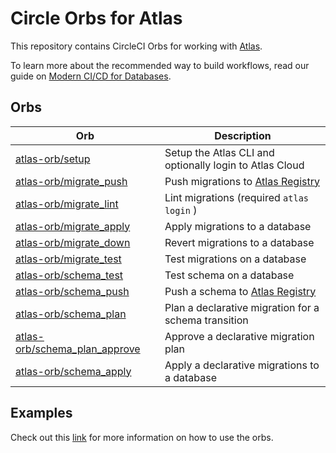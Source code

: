 # Circle Orbs for Atlas

This repository contains CircleCI Orbs for working with [Atlas](https://atlasgo.io).

To learn more about the recommended way to build workflows, read our guide on 
[Modern CI/CD for Databases](https://atlasgo.io/guides/modern-database-ci-cd).

## Orbs

| Orb                                                                                                  | Description                                                      |
|---------------------------------------------------------------------------------------------------------|------------------------------------------------------------------|
| [atlas-orb/setup](https://circleci.com/developer/orbs/orb/ariga/atlas-orb#commands-setup)               | Setup the Atlas CLI and optionally login to Atlas Cloud          |
| [atlas-orb/migrate_push](https://circleci.com/developer/orbs/orb/ariga/atlas-orb#commands-migrate_push) | Push migrations to [Atlas Registry](https://atlasgo.io/registry) |
| [atlas-orb/migrate_lint](https://circleci.com/developer/orbs/orb/ariga/atlas-orb#commands-migrate_lint) | Lint migrations (required `atlas login` )                        |
| [atlas-orb/migrate_apply](https://circleci.com/developer/orbs/orb/ariga/atlas-orb#commands-migrate_apply) | Apply migrations to a database                                 |
| [atlas-orb/migrate_down](https://circleci.com/developer/orbs/orb/ariga/atlas-orb#commands-migrate_down) | Revert migrations to a database                                  |
| [atlas-orb/migrate_test](https://circleci.com/developer/orbs/orb/ariga/atlas-orb#commands-migrate_test) | Test migrations on a database                                    |
| [atlas-orb/schema_test](https://circleci.com/developer/orbs/orb/ariga/atlas-orb#commands-schema_test)   | Test schema on a database                                        |
| [atlas-orb/schema_push](https://circleci.com/developer/orbs/orb/ariga/atlas-orb#commands-schema_push)   | Push a schema to [Atlas Registry](https://atlasgo.io/registry)   |
| [atlas-orb/schema_plan](https://circleci.com/developer/orbs/orb/ariga/atlas-orb#commands-schema_plan)   | Plan a declarative migration for a schema transition             |
| [atlas-orb/schema_plan_approve](https://circleci.com/developer/orbs/orb/ariga/atlas-orb#commands-schema_plan_approve) | Approve a declarative migration plan               |
| [atlas-orb/schema_apply](https://circleci.com/developer/orbs/orb/ariga/atlas-orb#commands-schema_apply) | Apply a declarative migrations to a database                     |

## Examples

Check out this [link](https://atlasgo.io/integrations/circleci-orbs) for more information on how to use the orbs.